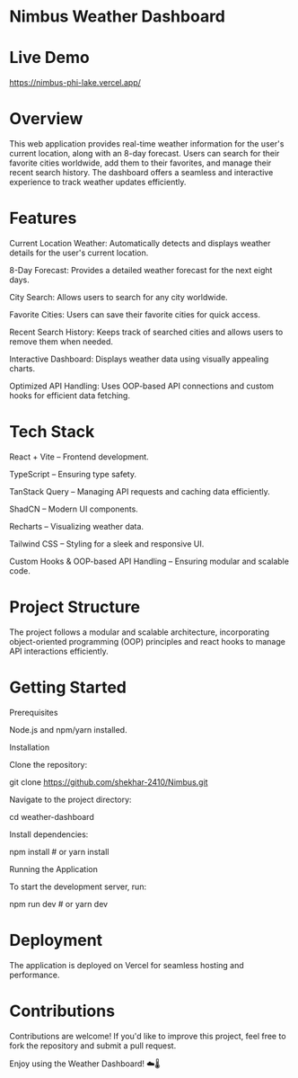 # Nimbus Weather Dashboard

# Live Demo

https://nimbus-phi-lake.vercel.app/

# Overview

This web application provides real-time weather information for the user's current location, along with an 8-day forecast. Users can search for their favorite cities worldwide, add them to their favorites, and manage their recent search history. The dashboard offers a seamless and interactive experience to track weather updates efficiently.

# Features

Current Location Weather: Automatically detects and displays weather details for the user's current location.

8-Day Forecast: Provides a detailed weather forecast for the next eight days.

City Search: Allows users to search for any city worldwide.

Favorite Cities: Users can save their favorite cities for quick access.

Recent Search History: Keeps track of searched cities and allows users to remove them when needed.

Interactive Dashboard: Displays weather data using visually appealing charts.

Optimized API Handling: Uses OOP-based API connections and custom hooks for efficient data fetching.

# Tech Stack

React + Vite – Frontend development.

TypeScript – Ensuring type safety.

TanStack Query – Managing API requests and caching data efficiently.

ShadCN – Modern UI components.

Recharts – Visualizing weather data.

Tailwind CSS – Styling for a sleek and responsive UI.

Custom Hooks & OOP-based API Handling – Ensuring modular and scalable code.

# Project Structure

The project follows a modular and scalable architecture, incorporating object-oriented programming (OOP) principles and react hooks to manage API interactions efficiently.

# Getting Started

Prerequisites

Node.js and npm/yarn installed.

Installation

Clone the repository:

git clone <https://github.com/shekhar-2410/Nimbus.git>

Navigate to the project directory:

cd weather-dashboard

Install dependencies:

npm install  # or yarn install

Running the Application

To start the development server, run:

npm run dev  # or yarn dev

# Deployment

The application is deployed on Vercel for seamless hosting and performance.

# Contributions

Contributions are welcome! If you'd like to improve this project, feel free to fork the repository and submit a pull request.

Enjoy using the Weather Dashboard! ☁️🌡️
